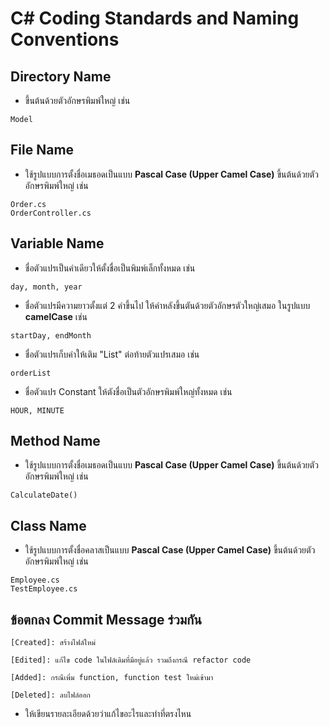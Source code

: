 # C# Coding Standards and Naming Conventions

## Directory Name
- ขึ้นต้นด้วยตัวอักษรพิมพ์ใหญ่ เช่น
```
Model
```

## File Name
- ใช้รูปแบบการตั้งชื่อเมธอดเป็นแบบ **Pascal Case (Upper Camel Case)** ขึ้นต้นด้วยตัวอักษรพิมพ์ใหญ่ เช่น
```
Order.cs
OrderController.cs
```

## Variable Name
- ชื่อตัวแปรเป็นคำเดียวให้ตั้งชื่อเป็นพิมพ์เล็กทั้งหมด เช่น
```
day, month, year
```

- ชื่อตัวแปรมีความยาวตั้งแต่ 2 คำขึ้นไป ให้คำหลังขึ้นตันด้วยตัวอักษรตัวใหญ่เสมอ ในรูปแบบ **camelCase** เช่น
```
startDay, endMonth
```

- ชื่อตัวแปรเก็บค่าให้เติม "List" ต่อท้ายตัวแปรเสมอ เช่น
```
orderList

```

- ชื่อตัวแปร Constant ให้ตังชื่อเป็นตัวอักษรพิมพ์ใหญ่ทั้งหมด เช่น
```
HOUR, MINUTE
```

## Method Name
- ใช้รูปแบบการตั้งชื่อเมธอดเป็นแบบ **Pascal Case (Upper Camel Case)** ขึ้นต้นด้วยตัวอักษรพิมพ์ใหญ่ เช่น
```
CalculateDate()
```

## Class Name
- ใช้รูปแบบการตั้งชื่อคลาสเป็นแบบ **Pascal Case (Upper Camel Case)** ขึ้นต้นด้วยตัวอักษรพิมพ์ใหญ่ เช่น
```
Employee.cs
TestEmployee.cs
```

## ข้อตกลง Commit Message ร่วมกัน
`[Created]: สร้างไฟล์ใหม่`

`[Edited]: แก้ไข code ในไฟล์เดิมที่มีอยู่แล้ว รวมถึงกรณี refactor code`

`[Added]: กรณีเพิ่ม function, function test ใหม่เข้ามา`

`[Deleted]: ลบไฟล์ออก`

* ให้เขียนรายละเอียดด้วยว่าแก้ไขอะไรและทำที่ตรงไหน





